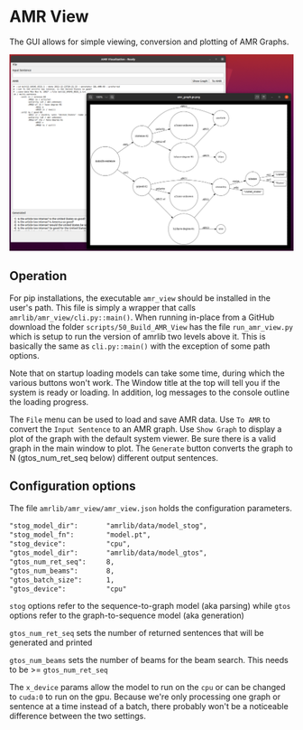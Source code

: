 # AMR View
The GUI allows for simple viewing, conversion and plotting of AMR Graphs.

![AMRView](images/AMRView01.png)
<!--- https://github.com/bjascob/amrlib/raw/master/docs/images/AMRView01.png --->


## Operation
For pip installations, the executable `amr_view` should be installed in the user's path.  This file
is simply a wrapper that calls `amrlib/amr_view/cli.py::main()`.  When running in-place from a GitHub
download the folder `scripts/50_Build_AMR_View` has the file `run_amr_view.py` which is setup to run the
version of amrlib two levels above it.  This is basically the same as `cli.py::main()` with the exception of
some path options.

Note that on startup loading models can take some time, during which the various buttons won't work.
The Window title at the top will tell you if the system is ready or loading.
In addition, log messages to the console outline the loading progress.

The `File` menu can be used to load and save AMR data.  Use `To AMR` to convert the `Input Sentence`
to an AMR graph.  Use `Show Graph` to display a plot of the graph with the default system viewer.
Be sure there is a valid graph in the main window to plot.  The `Generate` button converts the graph
to N (gtos_num_ret_seq below) different output sentences.

## Configuration options
The file `amrlib/amr_view/amr_view.json` holds the configuration parameters.
```
"stog_model_dir":       "amrlib/data/model_stog",
"stog_model_fn":        "model.pt",
"stog_device":          "cpu",
"gtos_model_dir":       "amrlib/data/model_gtos",
"gtos_num_ret_seq":     8,
"gtos_num_beams":       8,
"gtos_batch_size":      1,
"gtos_device":          "cpu"
```
`stog` options refer to the sequence-to-graph model (aka parsing)
while `gtos` options refer to the graph-to-sequence model (aka generation)

`gtos_num_ret_seq` sets the number of returned sentences that will be generated and printed

`gtos_num_beams` sets the number of beams for the beam search.  This needs to be >= `gtos_num_ret_seq`

The `x_device` params allow the model to run on the `cpu` or can be changed to `cuda:0` to run on the gpu.
Because we're only processing one graph or sentence at a time instead of a batch, there probably won't
be a noticeable difference between the two settings.
